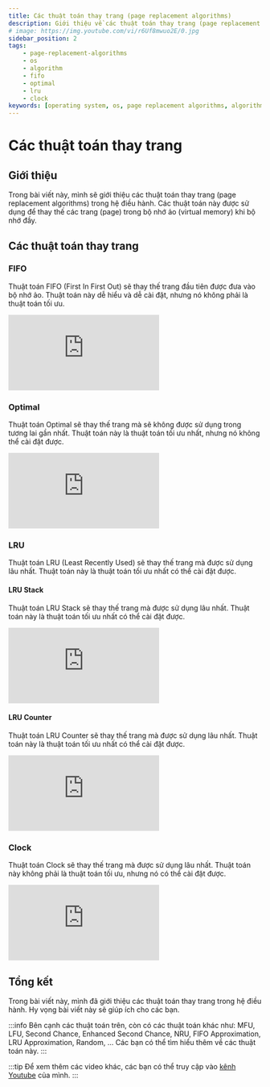 ```yaml
---
title: Các thuật toán thay trang (page replacement algorithms)
description: Giới thiệu về các thuật toán thay trang (page replacement algorithms) trong hệ điều hành.
# image: https://img.youtube.com/vi/r6Uf8mwuo2E/0.jpg
sidebar_position: 2
tags:
    - page-replacement-algorithms
    - os
    - algorithm
    - fifo
    - optimal 
    - lru
    - clock
keywords: [operating system, os, page replacement algorithms, algorithm, fifo, first in first out, optimal, lru, least recently used, lru stack, lru counter, clock, hệ điều hành, thuật toán thay trang]
---
```


# Các thuật toán thay trang

## Giới thiệu

Trong bài viết này, mình sẽ giới thiệu các thuật toán thay trang (page replacement algorithms) trong hệ điều hành. Các thuật toán này được sử dụng để thay thế các trang (page) trong bộ nhớ ảo (virtual memory) khi bộ nhớ đầy.

## Các thuật toán thay trang

### FIFO

Thuật toán FIFO (First In First Out) sẽ thay thế trang đầu tiên được đưa vào bộ nhớ ảo. Thuật toán này dễ hiểu và dễ cài đặt, nhưng nó không phải là thuật toán tối ưu.

<iframe class="video"
    src="https://www.youtube.com/embed/r6Uf8mwuo2E" 
    title="FIFO (First In First Out)" 
    frameborder="0" 
    allow="accelerometer; autoplay; clipboard-write; encrypted-media; gyroscope; picture-in-picture; web-share" allowfullscreen>
</iframe>

### Optimal

Thuật toán Optimal sẽ thay thế trang mà sẽ không được sử dụng trong tương lai gần nhất. Thuật toán này là thuật toán tối ưu nhất, nhưng nó không thể cài đặt được.

<iframe class="video"
    src="https://www.youtube.com/embed/jWWvXr_mIoc" 
    title="Optimal" 
    frameborder="0" 
    allow="accelerometer; autoplay; clipboard-write; encrypted-media; gyroscope; picture-in-picture; web-share" allowfullscreen>
</iframe>

### LRU

Thuật toán LRU (Least Recently Used) sẽ thay thế trang mà được sử dụng lâu nhất. Thuật toán này là thuật toán tối ưu nhất có thể cài đặt được.

#### LRU Stack

Thuật toán LRU Stack sẽ thay thế trang mà được sử dụng lâu nhất. Thuật toán này là thuật toán tối ưu nhất có thể cài đặt được.

<iframe class="video"
    src="https://www.youtube.com/embed/TD3Rbda-z2E" 
    title="LRU Stack" 
    frameborder="0" 
    allow="accelerometer; autoplay; clipboard-write; encrypted-media; gyroscope; picture-in-picture; web-share" allowfullscreen>
</iframe>

#### LRU Counter

Thuật toán LRU Counter sẽ thay thế trang mà được sử dụng lâu nhất. Thuật toán này là thuật toán tối ưu nhất có thể cài đặt được.

<iframe class="video" 
    src="https://www.youtube.com/embed/fvwBP3GeOa8" 
    title="LRU Counter" 
    frameborder="0" 
    allow="accelerometer; autoplay; clipboard-write; encrypted-media; gyroscope; picture-in-picture; web-share" allowfullscreen>
</iframe>

### Clock

Thuật toán Clock sẽ thay thế trang mà được sử dụng lâu nhất. Thuật toán này không phải là thuật toán tối ưu, nhưng nó có thể cài đặt được.

<iframe class="video"
    src="https://www.youtube.com/embed/p1wV_Ix8pVk" 
    title="Clock" 
    frameborder="0" 
    allow="accelerometer; autoplay; clipboard-write; encrypted-media; gyroscope; picture-in-picture; web-share" allowfullscreen>
</iframe>

## Tổng kết

Trong bài viết này, mình đã giới thiệu các thuật toán thay trang trong hệ điều hành. Hy vọng bài viết này sẽ giúp ích cho các bạn.

:::info
Bên cạnh các thuật toán trên, còn có các thuật toán khác như: MFU, LFU, Second Chance, Enhanced Second Chance, NRU, FIFO Approximation, LRU Approximation, Random, ... Các bạn có thể tìm hiểu thêm về các thuật toán này.
:::

:::tip
Để xem thêm các video khác, các bạn có thể truy cập vào [kênh Youtube](https://www.youtube.com/TienNguyen09) của mình.
:::